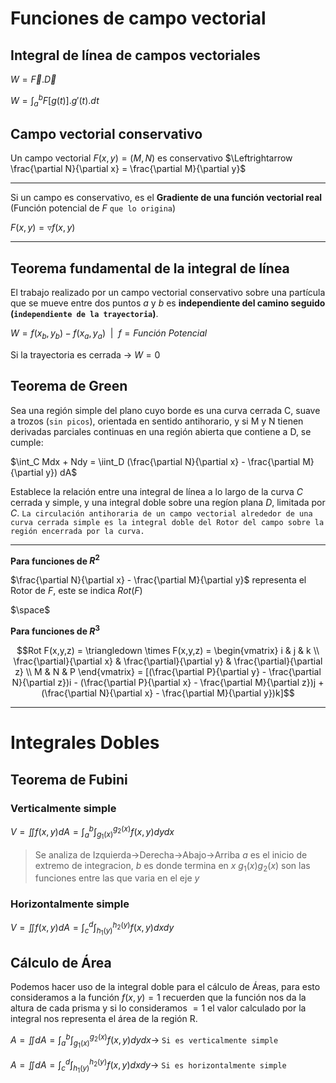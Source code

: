 # Funciones de campo vectorial

## Integral de línea de campos vectoriales

$W = \vec{F}.\vec{D}$

$W = \int_{a}^{b} F[g(t)].g'(t).dt$

## Campo vectorial conservativo

Un campo vectorial $F(x,y)=(M,N)$ es conservativo $\Leftrightarrow \frac{\partial N}{\partial x} = \frac{\partial M}{\partial y}$

<hr>

Si un campo es conservativo, es el **Gradiente de una función vectorial real** (Función potencial de $F$ `que lo origina`)

$F(x,y) = \triangledown f(x,y)$

<hr>

## **Teorema fundamental de la integral de línea**
El trabajo realizado por un campo vectorial conservativo sobre una partícula que se mueve entre dos puntos $a$ y $b$ es **independiente del camino seguido (`independiente de la trayectoria`)**.

$W = f(x_{b}, y_{b}) - f(x_{a}, y_{a}) \ \ | \ \  f = Función \ Potencial$

Si la trayectoria es cerrada $\rightarrow$ $W = 0$


## **Teorema de Green**

Sea una región simple del plano cuyo borde es una curva cerrada C, suave a trozos (`sin picos`), orientada en sentido antihorario, y si M y N tienen derivadas parciales continuas en una región abierta que contiene a D, se cumple:

$\int_C Mdx + Ndy = \iint_D (\frac{\partial N}{\partial x} - \frac{\partial M}{\partial y}) dA$

Establece la relación entre una integral de línea a lo largo de la curva $C$ cerrada y simple, y una integral doble sobre una regíon plana $D$, limitada por $C$. `La circulación antihoraria de un campo vectorial alrededor de una curva cerrada simple es la integral doble del Rotor del campo sobre la región encerrada por la curva.`



<hr>

**Para funciones de $R^{2}$**

$\frac{\partial N}{\partial x} - \frac{\partial M}{\partial y}$ representa el Rotor de $F$, este se indica $Rot(F)$ 

$\space$

**Para funciones de $R^{3}$**

$$Rot F(x,y,z) = \triangledown \times F(x,y,z) = \begin{vmatrix} i & j & k \\ \frac{\partial}{\partial x} & \frac{\partial}{\partial y} & \frac{\partial}{\partial z} \\ M & N & P  \end{vmatrix} = [(\frac{\partial P}{\partial y} - \frac{\partial N}{\partial z})i - (\frac{\partial P}{\partial x} - \frac{\partial M}{\partial z})j + (\frac{\partial N}{\partial x} - \frac{\partial M}{\partial y})k]$$


<hr>

# Integrales Dobles

## Teorema de Fubini

### Verticalmente simple
$V = \iint f(x,y)dA = \int_{a}^{b}\int_{g_1(x)}^{g_2(x)}f(x,y)dydx$

>Se analiza de Izquierda->Derecha->Abajo->Arriba
>$a$ es el inicio de extremo de integracion, $b$ es donde termina en $x$
>$g_1(x) g_2(x)$ son las funciones entre las que varia en el eje $y$

### Horizontalmente simple
$V = \iint f(x,y)dA = \int_{c}^{d}\int_{h_1(y)}^{h_2(y)}f(x,y)dxdy$

## Cálculo de Área

Podemos hacer uso de la integral doble para el cálculo de Áreas, para esto consideramos a la
función $f(x,y)=1$ recuerden que la función nos da la altura de cada prisma y si lo
consideramos $=1$ el valor calculado por la integral nos representa el área de la región R.

$A = \iint dA = \int_{a}^{b}\int_{g_1(x)}^{g_2(x)}f(x,y)dydx  \longrightarrow$ `Si es verticalmente simple`

$A = \iint dA = \int_{c}^{d}\int_{h_1(y)}^{h_2(y)}f(x,y)dxdy \longrightarrow$ `Si es horizontalmente simple`




























